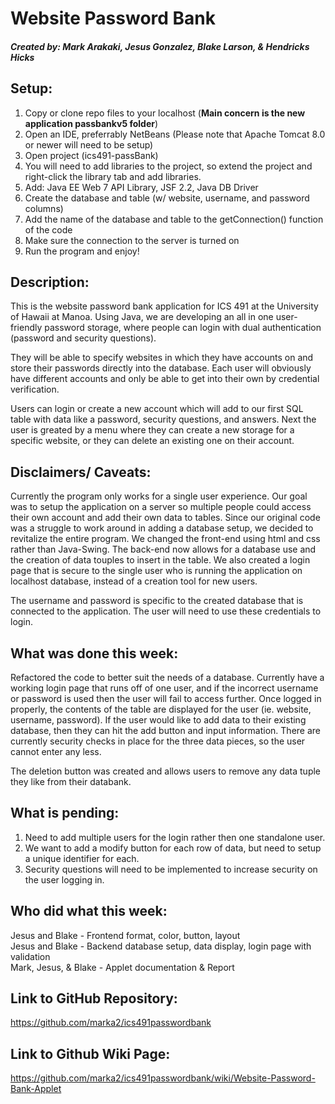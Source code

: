# Website Password Bank
##### Created by: Mark Arakaki, Jesus Gonzalez, Blake Larson, & Hendricks Hicks

## Setup: <br />
1. Copy or clone repo files to your localhost (**Main concern is the new application passbankv5 folder**)<br />
2. Open an IDE, preferrably NetBeans (Please note that Apache Tomcat 8.0 or newer will need to be setup)<br />
3. Open project (ics491-passBank) <br />
4. You will need to add libraries to the project, so extend the project and right-click the library tab and add libraries. <br />
5. Add: Java EE Web 7 API Library, JSF 2.2, Java DB Driver <br />
6. Create the database and table (w/ website, username, and password columns) <br />
7. Add the name of the database and table to the getConnection() function of the code <br />
8. Make sure the connection to the server is turned on <br />
9. Run the program and enjoy! <br />

## Description: <br />
This is the website password bank application for ICS 491 at the University of Hawaii at Manoa. Using Java, we are developing an all in one user-friendly password storage, where people can login with dual authentication (password and security questions). <br />

They will be able to specify websites in which they have accounts on and store their passwords directly into the database. Each user will obviously have different accounts and only be able to get into their own by credential verification. <br />

Users can login or create a new account which will add to our first SQL table with data like a password, security questions, and answers. Next the user is greated by a menu where they can create a new storage for a specific website, or they can delete an existing one on their account. <br />

## Disclaimers/ Caveats: <br />
Currently the program only works for a single user experience. Our goal was to setup the application on a server so multiple people could access their own account and add their own data to tables. Since our original code was a struggle to work around in adding a database setup, we decided to revitalize the entire program. We changed the front-end using html and css rather than Java-Swing. The back-end now allows for a database use and the creation of data touples to insert in the table. We also created a login page that is secure to the single user who is running the application on localhost database, instead of a creation tool for new users. <br />

The username and password is specific to the created database that is connected to the application. The user will need to use these credentials to login. <br />

## What was done this week: <br />

Refactored the code to better suit the needs of a database. Currently have a working login page that runs off of one user, and if the incorrect username or password is used then the user will fail to access further. Once logged in properly, the contents of the table are displayed for the user (ie. website, username, password). If the user would like to add data to their existing database, then they can hit the add button and input information. There are currently security checks in place for the three data pieces, so the user cannot enter any less. <br />

The deletion button was created and allows users to remove any data tuple they like from their databank. <br />

## What is pending: <br />

1. Need to add multiple users for the login rather then one standalone user. <br />
2. We want to add a modify button for each row of data, but need to setup a unique identifier for each. <br />
3. Security questions will need to be implemented to increase security on the user logging in. <br />

## Who did what this week: <br />

Jesus and Blake - Frontend format, color, button, layout <br />
Jesus and Blake - Backend database setup, data display, login page with validation <br />
Mark, Jesus, & Blake - Applet documentation & Report

## Link to GitHub Repository:
https://github.com/marka2/ics491passwordbank

## Link to Github Wiki Page:
https://github.com/marka2/ics491passwordbank/wiki/Website-Password-Bank-Applet
